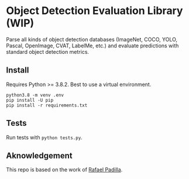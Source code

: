# Object Detection Evaluation Library (WIP)
Parse all kinds of object detection databases (ImageNet, COCO, YOLO, Pascal, OpenImage, CVAT, LabelMe, etc.) and evaluate predictions with standard object detection metrics.

## Install
Requires Python >= 3.8.2. Best to use a virtual environment.

```shell
python3.8 -m venv .env
pip install -U pip
pip install -r requirements.txt
```

## Tests
Run tests with `python tests.py`.

## Aknowledgement
This repo is based on the work of [Rafael Padilla](https://github.com/rafaelpadilla/review_object_detection_metrics).